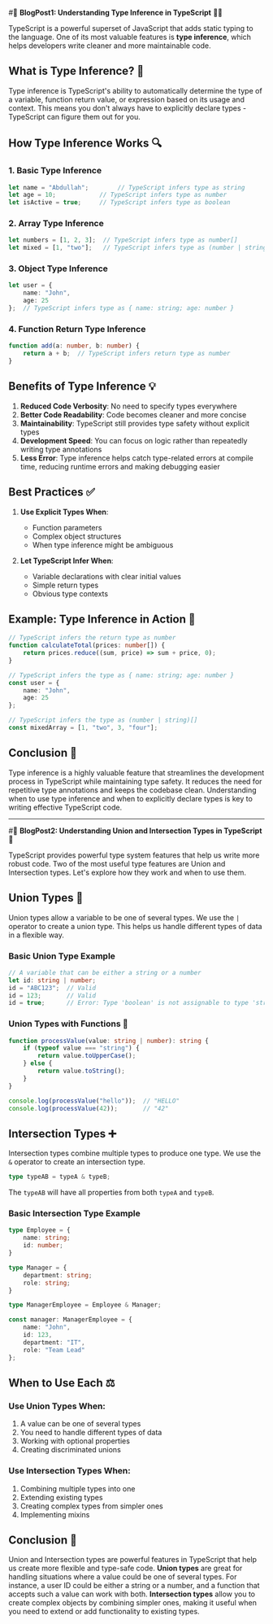 
#📖 **BlogPost1: Understanding Type Inference in TypeScript** 🧑‍💻

TypeScript is a powerful superset of JavaScript that adds static typing to the language. One of its most valuable features is **type inference**, which helps developers write cleaner and more maintainable code.

## What is Type Inference? 🤔

Type inference is TypeScript's ability to automatically determine the type of a variable, function return value, or expression based on its usage and context. This means you don't always have to explicitly declare types - TypeScript can figure them out for you.

## How Type Inference Works 🔍

### 1. Basic Type Inference

```typescript
let name = "Abdullah";        // TypeScript infers type as string
let age = 10;            // TypeScript infers type as number
let isActive = true;     // TypeScript infers type as boolean
```

### 2. Array Type Inference

```typescript
let numbers = [1, 2, 3];  // TypeScript infers type as number[]
let mixed = [1, "two"];   // TypeScript infers type as (number | string)[]
```

### 3. Object Type Inference

```typescript
let user = {
    name: "John",
    age: 25
};  // TypeScript infers type as { name: string; age: number }
```

### 4. Function Return Type Inference

```typescript
function add(a: number, b: number) {
    return a + b;  // TypeScript infers return type as number
}
```

## Benefits of Type Inference 💡

1. **Reduced Code Verbosity**: No need to specify types everywhere
2. **Better Code Readability**: Code becomes cleaner and more concise
3. **Maintainability**: TypeScript still provides type safety without explicit types
4. **Development Speed**: You can focus on logic rather than repeatedly writing type annotations
5. **Less Error**: Type inference helps catch type-related errors at compile time, reducing runtime errors and making debugging easier

## Best Practices ✅

1. **Use Explicit Types When**:

   * Function parameters
   * Complex object structures
   * When type inference might be ambiguous

2. **Let TypeScript Infer When**:

   * Variable declarations with clear initial values
   * Simple return types
   * Obvious type contexts

## Example: Type Inference in Action 🔧

```typescript
// TypeScript infers the return type as number
function calculateTotal(prices: number[]) {
    return prices.reduce((sum, price) => sum + price, 0);
}

// TypeScript infers the type as { name: string; age: number }
const user = {
    name: "John",
    age: 25
};

// TypeScript infers the type as (number | string)[]
const mixedArray = [1, "two", 3, "four"];
```

## Conclusion 🎯

Type inference is a highly valuable feature that streamlines the development process in TypeScript while maintaining type safety. It reduces the need for repetitive type annotations and keeps the codebase clean. Understanding when to use type inference and when to explicitly declare types is key to writing effective TypeScript code.

---

\#📖 **BlogPost2: Understanding Union and Intersection Types in TypeScript** 🔗

TypeScript provides powerful type system features that help us write more robust code. Two of the most useful type features are Union and Intersection types. Let's explore how they work and when to use them.

## Union Types 🔄

Union types allow a variable to be one of several types. We use the `|` operator to create a union type. This helps us handle different types of data in a flexible way.

### Basic Union Type Example

```typescript
// A variable that can be either a string or a number
let id: string | number;
id = "ABC123";  // Valid
id = 123;       // Valid
id = true;      // Error: Type 'boolean' is not assignable to type 'string | number'
```

### Union Types with Functions 🧩

```typescript
function processValue(value: string | number): string {
    if (typeof value === "string") {
        return value.toUpperCase();
    } else {
        return value.toString();
    }
}

console.log(processValue("hello"));  // "HELLO"
console.log(processValue(42));       // "42"
```

## Intersection Types ➕

Intersection types combine multiple types to produce one type. We use the `&` operator to create an intersection type.

```typescript
type typeAB = typeA & typeB;
```

The `typeAB` will have all properties from both `typeA` and `typeB`.

### Basic Intersection Type Example

```typescript
type Employee = {
    name: string;
    id: number;
}

type Manager = {
    department: string;
    role: string;
}

type ManagerEmployee = Employee & Manager;

const manager: ManagerEmployee = {
    name: "John",
    id: 123,
    department: "IT",
    role: "Team Lead"
};
```

## When to Use Each ⚖️

### Use Union Types When:

1. A value can be one of several types
2. You need to handle different types of data
3. Working with optional properties
4. Creating discriminated unions

### Use Intersection Types When:

1. Combining multiple types into one
2. Extending existing types
3. Creating complex types from simpler ones
4. Implementing mixins

## Conclusion 🏁

Union and Intersection types are powerful features in TypeScript that help us create more flexible and type-safe code. **Union types** are great for handling situations where a value could be one of several types. For instance, a user ID could be either a string or a number, and a function that accepts such a value can work with both. **Intersection types** allow you to create complex objects by combining simpler ones, making it useful when you need to extend or add functionality to existing types.




